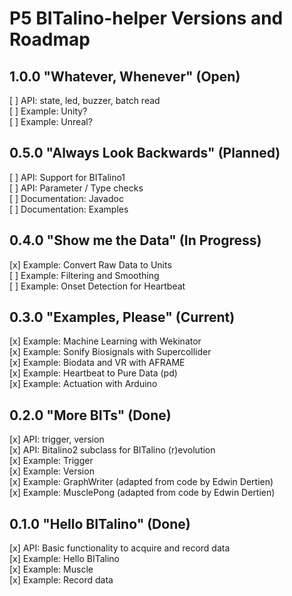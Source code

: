 # P5 BITalino-helper Versions and Roadmap

## 1.0.0 "Whatever, Whenever" (Open)
[ ] API: state, led, buzzer, batch read<br>
[ ] Example: Unity?<br>
[ ] Example: Unreal?<br>

## 0.5.0 "Always Look Backwards" (Planned)
[ ] API: Support for BITalino1<br>
[ ] API: Parameter / Type checks<br>
[ ] Documentation: Javadoc<br>
[ ] Documentation: Examples<br>

## 0.4.0 "Show me the Data" (In Progress)
[x] Example: Convert Raw Data to Units<br>
[ ] Example: Filtering and Smoothing<br>
[ ] Example: Onset Detection for Heartbeat<br>

## 0.3.0 "Examples, Please" (Current)
[x] Example: Machine Learning with Wekinator<br>
[x] Example: Sonify Biosignals with Supercollider<br>
[x] Example: Biodata and VR with AFRAME<br>
[x] Example: Heartbeat to Pure Data (pd)<br>
[x] Example: Actuation with Arduino<br>

## 0.2.0 "More BITs" (Done)
[x] API: trigger, version<br>
[x] API: Bitalino2 subclass for BITalino (r)evolution<br>
[x] Example: Trigger<br>
[x] Example: Version<br>
[x] Example: GraphWriter (adapted from code by Edwin Dertien)<br>
[x] Example: MusclePong (adapted from code by Edwin Dertien)<br>

## 0.1.0 "Hello BITalino" (Done)
[x] API: Basic functionality to acquire and record data<br>
[x] Example: Hello BITalino<br>
[x] Example: Muscle<br>
[x] Example: Record data<br>
